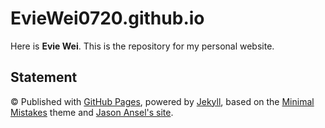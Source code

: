 # EvieWei0720.github.io

Here is **Evie Wei**. This is the repository for my personal website.


## Statement

© Published with [GitHub Pages](https://pages.github.com/), powered by [Jekyll](https://jekyllrb.com/), based on the [Minimal Mistakes](https://mademistakes.com/) theme and [Jason Ansel's site](https://github.com/jansel/jansel.github.io). 
